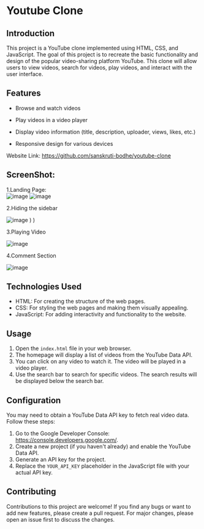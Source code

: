 # Youtube Clone


## Introduction
This project is a YouTube clone implemented using HTML, CSS, and JavaScript. The goal of this project is to recreate the basic functionality and design of the popular video-sharing platform YouTube. This clone will allow users to view videos, search for videos, play videos, and interact with the user interface.

## Features
- Browse and watch videos

- Play videos in a video player
- Display video information (title, description, uploader, views, likes, etc.)
- Responsive design for various devices

Website Link: https://github.com/sanskruti-bodhe/youtube-clone




## ScreenShot:
1.Landing Page:
<br>
![image](https://github.com/atinder11/Youtube-Clone/assets/111070211/de33f88c-424d-4fb1-8c82-5e330ad9cf64)
![image](https://github.com/atinder11/Youtube-Clone/assets/111070211/8700fa58-88b9-4414-a25a-048995caf247)
<br>

2.Hiding the sidebar

![image](![2](https://github.com/user-attachments/assets/d9a9c646-f399-4e5b-939d-c488ddfd395d)
)
)
)
<br>

3.Playing Video

![image](https://github.com//atinder11/Youtube-Clone/assets/111070211/917e5953-9db7-43f4-bcb4-3b9509a6e0e7)

4.Comment Section

![image](https://github.com//atinder11/Youtube-Clone/assets/111070211/dcbdd3bd-f411-4c4d-956f-95d90bc37db6)






## Technologies Used
- HTML: For creating the structure of the web pages.
- CSS: For styling the web pages and making them visually appealing.
- JavaScript: For adding interactivity and functionality to the website.




## Usage
1. Open the `index.html` file in your web browser.
2. The homepage will display a list of videos from the YouTube Data API.
3. You can click on any video to watch it. The video will be played in a video player.
4. Use the search bar to search for specific videos. The search results will be displayed below the search bar.

## Configuration
You may need to obtain a YouTube Data API key to fetch real video data. Follow these steps:
1. Go to the Google Developer Console: https://console.developers.google.com/.
2. Create a new project (if you haven't already) and enable the YouTube Data API.
3. Generate an API key for the project.
4. Replace the `YOUR_API_KEY` placeholder in the JavaScript file with your actual API key.

## Contributing
Contributions to this project are welcome! If you find any bugs or want to add new features, please create a pull request. For major changes, please open an issue first to discuss the changes.

